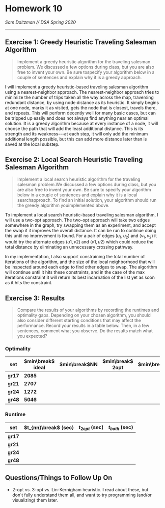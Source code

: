 # Homework 10
*Sam Daitzman // DSA Spring 2020*

---------------------------------

## Exercise 1: Greedy Heuristic Traveling Salesman Algorithm
> Implement a greedy heuristic algorithm for the traveling salesman problem.  We discussed a few options during class, but you are also free to invent your own.  Be sure tospecify your algorithm below in a couple of sentences and explain why it is a greedy approach.

I will implement a greedy heuristic-based traveling salesman algorithm using a nearest-neighbor approach. The nearest-neighbor approach tries to minimize the number of trips taken all the way across the map, traversing redundant distance, by using node distance as its heuristic. It simply begins at one node, marks it as visited, gets the node that is closest, travels there, and repeats. This will perform decently well for many basic cases, but can be tripped up easily and does not always find anything near an optimal solution. It is a greedy algorithm because at every instance of a node, it will choose the path that will add the least additional distance. This is its strength and its weakness---at each step, it will only add the minimum additional length possible, but this can add more distance later than is saved at the local substep.


## Exercise 2: Local Search Heuristic Traveling Salesman Algorithm
> Implement a local search heuristic algorithm for the traveling salesman problem.We discussed a few options during class, but you are also free to invent your own.  Be sure to specify your algorithm below in a couple of sentences and explain why it is a local searchapproach.  To find an initial solution, your algorithm should run the greedy algorithm youimplemented above.

To implement a local search heuristic-based traveling salesman algorithm, I will use a two-opt approach. The two-opt approach will take two edges somewhere in the graph, try swapping them as an experiment, and accept the swap if it improves the overall distance. It can be run to continue doing this until no improvement is found. For a pair of edges $(u_1, u_2)$ and $(v_1, v_2)$ it would try the alternate edges $(u1, v2)$ and $(v1, u2)$ which could reduce the total distance by eliminating an unnecessary crossing pathway.

In my implementation, I also support constraining the total number of iterations of the algorithm, and the size of the local neighborhood that will be inspected around each edge to find other edges to swap. The algorithm will continue until it hits these constraints, and in the case of the max iterations constraint it will return its best incarnation of the list yet as soon as it hits the constraint.

## Exercise 3: Results
> Compare the results of your algorithms by recording the runtimes and optimality gaps.  Depending on your chosen algorithm, you should also consider different starting conditions that may affect the performance.  Record your results in a table below.  Then, in a few sentences, comment what you observe.  Do the results match what you expected?

### Optimality
| set      | $min\break$ ideal | $min\break$NN | $min\break$ 2opt | $min\break$both | $gap\break$NN | $gap\break$ 2opt | $gap\break$both |
| -------- | ----------------- | ------------- | ---------------- | --------------- | ------------- | ---------------- | --------------- |
| **gr17** | **2085**          |               |                  |                 |               |                  |                 |
| **gr21** | **2707**          |               |                  |                 |               |                  |                 |
| **gr24** | **1272**          |               |                  |                 |               |                  |                 |
| **gr48** | **5046**          |               |                  |                 |               |                  |                 |

### Runtime


| set      | $t_{nn}\break$ (sec) | $t_{2opt}$ (sec) | $t_{both}$ (sec) |
| -------- | -------------------- | ---------------- | ---------------- |
| **gr17** |                      |                  |                  |
| **gr21** |                      |                  |                  |
| **gr24** |                      |                  |                  |
| **gr48** |                      |                  |                  |

## Questions/Things to Follow Up On
- 2-opt vs. 3-opt vs. Lin-Kernigham heuristic. I read about these, but don't fully understand them all, and want to try programming (and/or visualizing) them later.